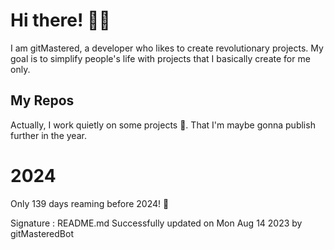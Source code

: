 
# Hi there! 🙋‍♂️
I am gitMastered, a developer who likes to create revolutionary projects.
My goal is to simplify people's life with projects that I basically create for me only.

## My Repos
Actually, I work quietly on some projects 👀. That I'm maybe gonna publish further in the year.

# 2024
Only 139 days reaming before 2024! 🙌

Signature : README.md Successfully updated on Mon Aug 14 2023 by gitMasteredBot

